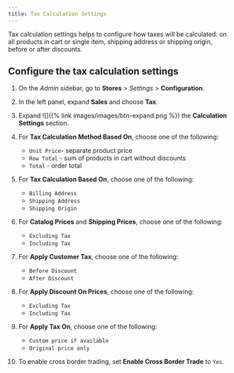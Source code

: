 ```yaml
---
title: Tax Calculation Settings
---
```


Tax calculation settings helps to configure how taxes will be calculated: on all products in cart or single item, shipping address or shipping origin, before or after discounts.

## Configure the tax calculation settings

1. On the _Admin_ sidebar, go to **Stores** > _Settings_ > **Configuration**.

1. In the left panel, expand **Sales** and choose **Tax**.

1. Expand ![]({% link images/images/btn-expand.png %}) the **Calculation Settings** section.

1. For **Tax Calculation Method Based On**, choose one of the following:

    - `Unit Price`- separate product price
    - `Row Total` - sum of products in cart without discounts
    - `Total` - order total

1. For **Tax Calculation Based On**, choose one of the following:

    - `Billing Address`
    - `Shipping Address`
    - `Shipping Origin`

1. For **Catalog Prices** and **Shipping Prices**, choose one of the following:

    - `Excluding Tax`
    - `Including Tax`

1. For **Apply Customer Tax**, choose one of the following:

    - `Before Discount`
    - `After Discount`

1. For **Apply Discount On Prices**, choose one of the following:

    - `Excluding Tax`
    - `Including Tax`

1. For **Apply Tax On**, choose one of the following:

    - `Custom price if available`
    - `Original price only`

1. To enable cross border trading, set **Enable Cross Border Trade** to `Yes`.
